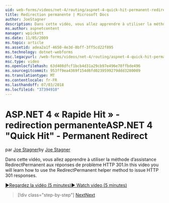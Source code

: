 ```yaml
---
uid: web-forms/videos/net-4/routing/aspnet-4-quick-hit-permanent-redirect
title: Redirection permanente | Microsoft Docs
author: JoeStagner
description: Dans cette vidéo, vous allez apprendre à utiliser la méthode d’assistance RedirectPermanent aux réponses de problème HTTP 301.
ms.author: aspnetcontent
manager: wpickett
ms.date: 11/05/2009
ms.topic: article
ms.assetid: adea2a1f-4650-4e3d-8bff-3ff5cd22f895
ms.technology: dotnet-webforms
msc.legacyurl: /web-forms/videos/net-4/routing/aspnet-4-quick-hit-permanent-redirect
msc.type: video
ms.openlocfilehash: 63d408dfcf1bcb4d31a29cb97e496e78ffbde496
ms.sourcegitcommit: 953ff9ea4369f154d6fd0239599279ddd3280009
ms.translationtype: MT
ms.contentlocale: fr-FR
ms.lasthandoff: 07/03/2018
ms.locfileid: "37394910"
---
```

<a name="aspnet-4-quick-hit---permanent-redirect"></a><span data-ttu-id="42d4c-103">ASP.NET 4 « Rapide Hit » - redirection permanente</span><span class="sxs-lookup"><span data-stu-id="42d4c-103">ASP.NET 4 "Quick Hit" - Permanent Redirect</span></span>
====================
<span data-ttu-id="42d4c-104">par [Joe Stagner](https://github.com/JoeStagner)</span><span class="sxs-lookup"><span data-stu-id="42d4c-104">by [Joe Stagner](https://github.com/JoeStagner)</span></span>

<span data-ttu-id="42d4c-105">Dans cette vidéo, vous allez apprendre à utiliser la méthode d’assistance RedirectPermanent aux réponses de problème HTTP 301.</span><span class="sxs-lookup"><span data-stu-id="42d4c-105">In this video you will learn how to use the RedirectPermanent helper method to issue HTTP 301 responses.</span></span> 

[<span data-ttu-id="42d4c-106">&#9654;Regardez la vidéo (5 minutes)</span><span class="sxs-lookup"><span data-stu-id="42d4c-106">&#9654; Watch video (5 minutes)</span></span>](https://channel9.msdn.com/Blogs/ASP-NET-Site-Videos/aspnet-4-quick-hit-permanent-redirect)

> [!div class="step-by-step"]
> [<span data-ttu-id="42d4c-107">Next</span><span class="sxs-lookup"><span data-stu-id="42d4c-107">Next</span></span>](aspnet-4-quick-hit-imperative-webforms-routing.md)
